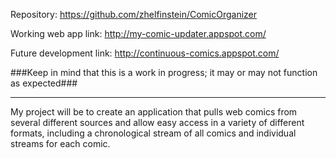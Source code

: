 Repository: https://github.com/zhelfinstein/ComicOrganizer

Working web app link: http://my-comic-updater.appspot.com/

Future development link: http://continuous-comics.appspot.com/

###Keep in mind that this is a work in progress; it may or may not function as expected###

______________

My project will be to create an application that pulls web comics from several different sources and allow easy access
in a variety of different formats, including a chronological stream of all comics and individual streams for each comic.
